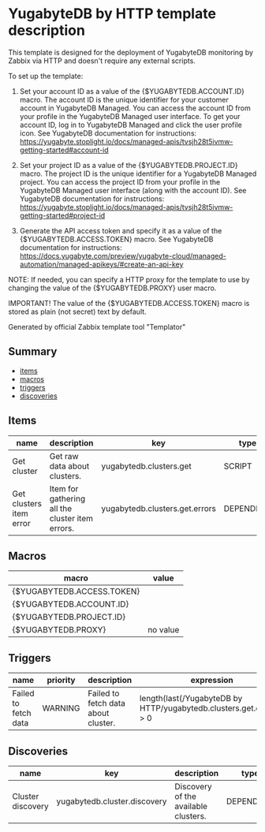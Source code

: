 # YugabyteDB by HTTP template description

This template is designed for the deployment of YugabyteDB monitoring by Zabbix via HTTP and doesn't require any external scripts.

To set up the template:

1. Set your account ID as a value of the {$YUGABYTEDB.ACCOUNT.ID} macro. The account ID is the unique identifier for your customer account in YugabyteDB Managed. You can access the account ID from your profile in the YugabyteDB Managed user interface. To get your account ID, log in to YugabyteDB Managed and click the user profile icon. 
See YugabyteDB documentation for instructions:
https://yugabyte.stoplight.io/docs/managed-apis/tvsjh28t5ivmw-getting-started#account-id

2. Set your project ID as a value of the {$YUGABYTEDB.PROJECT.ID} macro. The project ID is the unique identifier for a YugabyteDB Managed project. You can access the project ID from your profile in the YugabyteDB Managed user interface (along with the account ID). 
See YugabyteDB documentation for instructions:
https://yugabyte.stoplight.io/docs/managed-apis/tvsjh28t5ivmw-getting-started#project-id

3. Generate the API access token and specify it as a value of the {$YUGABYTEDB.ACCESS.TOKEN} macro. 
See YugabyteDB documentation for instructions:
https://docs.yugabyte.com/preview/yugabyte-cloud/managed-automation/managed-apikeys/#create-an-api-key

NOTE: If needed, you can specify a HTTP proxy for the template to use by changing the value of the {$YUGABYTEDB.PROXY} user macro.

IMPORTANT! The value of the {$YUGABYTEDB.ACCESS.TOKEN} macro is stored as plain (not secret) text by default.  

Generated by official Zabbix template tool "Templator"

## Summary
* [items](#items)
* [macros](#macros)
* [triggers](#triggers)
* [discoveries](#discoveries)

<a name="items"></a>

## Items
| name | description | key | type | delay |
| ------------- |------------- |------------- |------------- |------------- |
| Get cluster | Get raw data about clusters. | yugabytedb.clusters.get | SCRIPT | 1h |
| Get clusters item error | Item for gathering all the cluster item errors. | yugabytedb.clusters.get.errors | DEPENDENT | 0 |


<a name="macros"></a>

## Macros
| macro | value |
| ------------- |------------- |
| {$YUGABYTEDB.ACCESS.TOKEN} | <Put your access token here> |
| {$YUGABYTEDB.ACCOUNT.ID} | <Put your account ID here> |
| {$YUGABYTEDB.PROJECT.ID} | <Put your project ID here> |
| {$YUGABYTEDB.PROXY} | no value |


<a name="triggers"></a>

## Triggers
| name | priority | description | expression | tags | url |
| ------------- |------------- |------------- |------------- |------------- |------------- |
| Failed to fetch data | WARNING | Failed to fetch data about cluster. | length(last(/YugabyteDB by HTTP/yugabytedb.clusters.get.errors)) > 0 | [{"tag": "scope", "value": "availability"}] | no url |


<a name="discoveries"></a>

## Discoveries
| name | key | description | type | lifetime | delay |
| ------------- |------------- |------------- |------------- |------------- |------------- |
| Cluster discovery | yugabytedb.cluster.discovery | Discovery of the available clusters. | DEPENDENT | no lifetime | 0 |

